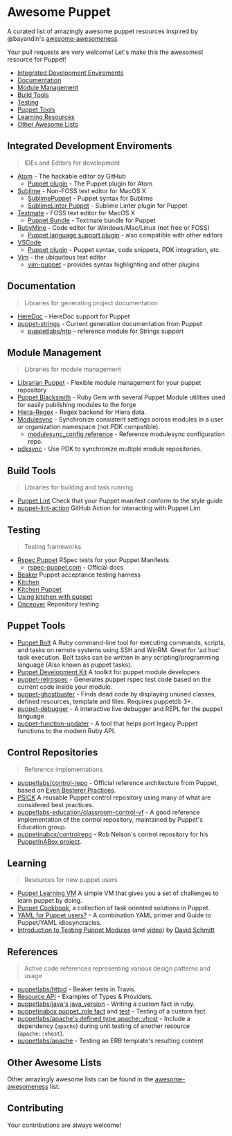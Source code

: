 # Awesome Puppet

A curated list of amazingly awesome puppet resources inspired by @bayandin's [awesome-awesomeness](https://github.com/bayandin/awesome-awesomeness).

Your pull requests are very welcome! Let's make this the awesomest resource for Puppet!

- [Integrated Development Enviroments](#integrated-development-enviroments)
- [Documentation](#documentation)
- [Module Management](#module-management)
- [Build Tools](#build-tools)
- [Testing](#testing)
- [Puppet Tools](#puppet-tools)
- [Learning Resources](#learning)
- [Other Awesome Lists](#other-awesome-lists)

## Integrated Development Enviroments

> IDEs and Editors for development

- [Atom](https://github.com/atom/atom) - The hackable editor by GitHub
  - [Puppet plugin](https://github.com/atom/language-puppet) - The Puppet plugin for Atom
- [Sublime](http://www.sublimetext.com/) - Non-FOSS text editor for MacOS X
  - [SublimePuppet](https://github.com/russCloak/SublimePuppet) - Puppet syntax for Sublime
  - [SublimeLinter Puppet](https://github.com/stopdropandrew/SublimeLinter-puppet-lint) - Sublime Linter plugin for Puppet
- [Textmate](https://github.com/textmate/textmate) - FOSS text editor for MacOS X
  - [Puppet Bundle](https://github.com/cburyta/puppet-textmate.tmbundle) - Textmate bundle for Puppet
- [RubyMine](https://www.jetbrains.com/ruby/) - Code editor for Windows/Mac/Linux (not free or FOSS)
  - [Puppet language support plugin](https://plugins.jetbrains.com/plugin/7180-puppet-support) - also compatible with other editors
- [VSCode](https://code.visualstudio.com/download)
  - [Puppet plugin](https://marketplace.visualstudio.com/items?itemName=jpogran.puppet-vscode) - Puppet syntax, code snippets, PDK integration, etc.
- [Vim](https://www.vim.org/) - the ubiquitous text editor
  - [vim-puppet](https://github.com/voxpupuli/vim-puppet) - provides syntax highlighting and other plugins

## Documentation

> Libraries for generating project documentation

- [HereDoc](http://puppet-on-the-edge.blogspot.com/2014/03/heredoc-is-here.html) - HereDoc support for Puppet
- [puppet-strings](https://puppet.com/blog/using-puppet-strings-generate-great-documentation-puppet-modules) - Current generation documentation from Puppet
  - [puppetlabs/ntp](https://github.com/puppetlabs/puppetlabs-ntp) - reference module for Strings support

## Module Management

> Libraries for module management

- [Librarian Puppet](http://librarian-puppet.com/) - Flexible module management for your puppet repository
- [Puppet Blacksmith](https://github.com/voxpupuli/puppet-blacksmith) - Ruby Gem with several Puppet Module utilities used for easily publishing modules to the forge
- [Hiera-Regex](https://github.com/jjulien/hiera-regex/) - Regex backend for Hiera data.
- [Modulesync](https://github.com/voxpupuli/modulesync) - Synchronize consistent settings across modules in a user or organization namespace (not PDK compatible).
  - [modulesync_config reference](https://github.com/rnelson0/puppet-modulesync_config_reference) - Reference modulesync configuration repo.
- [pdksync](https://github.com/puppetlabs/pdksync) - Use PDK to synchronize multiple module repositories.


## Build Tools

> Libraries for building and task running

- [Puppet Lint](https://github.com/rodjek/puppet-lint) Check that your Puppet manifest conform to the style guide
- [puppet-lint-action](https://github.com/marketplace/actions/puppet-lint-action) GitHub Action for interacting with Puppet Lint

## Testing

> Testing frameworks

- [Rspec Puppet](https://github.com/rodjek/rspec-puppet) RSpec tests for your Puppet Manifests
  - [rspec-puppet.com](http://rspec-puppet.com) - Official docs
- [Beaker](https://github.com/puppetlabs/beaker) Puppet acceptance testing harness
- [Kitchen](https://kitchen.ci/)
- [Kitchen Puppet](https://github.com/neillturner/kitchen-puppet)
- [Using kitchen with puppet](http://ehaselwanter.com/en/blog/2014/05/08/using-test-kitchen-with-puppet/)
- [Onceover](https://github.com/dylanratcliffe/onceover) Repository testing

## Puppet Tools

- [Puppet Bolt](https://github.com/puppetlabs/bolt)  A Ruby command-line tool for executing commands, scripts, and tasks on remote systems using SSH and WinRM. Great for 'ad hoc' task execution. Bolt tasks can be written in any scripting/programming language (Also known as puppet tasks).
- [Puppet Development Kit](https://puppet.com/docs/pdk/1.x/pdk.html) A toolkit for puppet module developers
- [puppet-retrospec](https://github.com/nwops/puppet-retrospec) - Generates puppet rspec test code based on the current code inside your module.
- [puppet-ghostbuster](https://github.com/camptocamp/puppet-ghostbuster) - Finds dead code by displaying unused classes, defined resources, template and files. Requires puppetdb 3+.
- [puppet-debugger](https://github.com/nwops/puppet-debugger) - A interactive live debugger and REPL for the puppet language
- [puppet-function-updater](https://github.com/binford2k/puppet-function-updater) - A tool that helps port legacy Puppet functions to the modern Ruby API.

## Control Repositories

> Reference implementations

- [puppetlabs/control-repo](https://github.com/puppetlabs/control-repo) - Official reference architecture from Puppet, based on [Even Besterer Practices](http://garylarizza.com/blog/2015/11/16/workflows-evolved-even-besterer-practices/).
- [PSICK](https://github.com/example42/psick) A reusable Puppet control repository using many of what are considered best practices.
- [puppetlabs-education/classroom-control-vf](https://github.com/puppetlabs-education/classroom-control-vf) - A good reference implementation of the control repository, maintained by Puppet's Education group.
- [puppetinabox/controlrepo](https://github.com/puppetinabox/controlrepo) - Rob Nelson's control repository for his [PuppetInABox project](https://rnelson0.com/2015/01/08/introducing-puppetinabox-bootstrap-a-lab-setup-with-puppet/).

## Learning

> Resources for new puppet users

- [Puppet Learning VM](https://puppet.com/download-learning-vm) A simple VM that gives you a set of challenges to learn puppet by doing.
- [Puppet Cookbook](http://www.puppetcookbook.com/), a collection of task oriented solutions in Puppet.
- [YAML for Puppet users?](http://ask.puppetlabs.com/question/19711/yaml-for-puppet-users/) - A combination YAML primer and Guide to Puppet/YAML idiosyncracies.
- [Introduction to Testing Puppet Modules](https://www.netways.de/fileadmin/images/Events_Trainings/Events/OSDC/2016/Slides_2016/David_Schmitt_-_Introduction_to_Testing_Puppet_Modules.pdf) (and [video](https://www.youtube.com/watch?v=GgNrxLfoDF8)) by [David Schmitt](https://twitter.com/dev_el_ops)

## References

> Active code references representing various design patterns and usage

- [puppetlabs/httpd](https://github.com/puppetlabs/puppetlabs-apache/blob/master/.travis.yml) - Beaker tests in Travis.
- [Resource API](https://github.com/puppetlabs/puppet-resource_api) - Examples of Types & Providers.
- [puppetlabs/java's java_version](https://github.com/puppetlabs/puppetlabs-java/blob/master/spec/unit/facter/java_version_spec.rb) - Writing a custom fact in ruby.
- [puppetinabox puppet_role fact](https://github.com/puppetinabox/controlrepo/blob/539b2adb474f9028c59565b40fe340a9a59f57e0/dist/profile/lib/facter/puppet_role.rb) and [test](https://github.com/puppetinabox/controlrepo/blob/539b2adb474f9028c59565b40fe340a9a59f57e0/dist/profile/spec/unit/facter/puppet_role_spec.rb) - Testing of a custom fact.
- [puppetlabs/apache's defined type apache::vhost](https://github.com/puppetlabs/puppetlabs-apache/blob/5d2e65ed3df9d39fb7d99b5948584035f8b662c3/spec/defines/vhost_spec.rb#L4-L6) - Include a dependency (`apache`) during unit testing of another resource (`apache::vhost`).
- [puppetlabs/apache](https://github.com/puppetlabs/puppetlabs-apache/blob/5d2e65ed3df9d39fb7d99b5948584035f8b662c3/spec/classes/apache_spec.rb#L152-L184) - Testing an ERB template's resulting content


## Other Awesome Lists

Other amazingly awesome lists can be found in the [awesome-awesomeness](https://github.com/bayandin/awesome-awesomeness) list.

## Contributing

Your contributions are always welcome!
